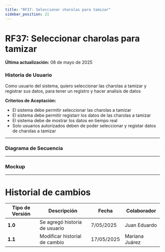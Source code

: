 ```yaml
---
title: "RF37: Seleccionar charolas para tamizar"  
sidebar_position: 21
---
```


# RF37: Seleccionar charolas para tamizar

**Última actualización:** 08 de mayo de 2025

### Historia de Usuario
Como usuario del sistema, quiero seleccionar las charolas a tamizar y registrar sus datos, para tener un registro y hacer analisis de datos

  **Criterios de Aceptación:**
  - El sistema debe permitir seleccionar las charolas a tamizar
  - El sistema debe permitir registarr los datos de las charolas a tamizar
  - El sistema debe de mostrar los datos en tiempo real
  - Solo usuarios autorizados deben de poder seleccionar y registar datos de charolas a tamizar

---

### Diagrama de Secuencia


---

### Mockup

---

# Historial de cambios
| **Tipo de Versión** | **Descripción**                      | **Fecha** | **Colaborador**   |
| ------------------- | ------------------------------------ | --------- | ----------------- |
| **1.0**             | Se agregó historia de usuario        | 7/05/2025 | Juan Eduardo      |
| **1.1**             | Modificar historial de cambio        | 17/05/2025| Mariana Juárez    |